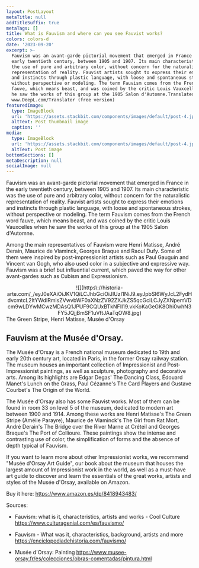 ```yaml
---
layout: PostLayout
metaTitle: null
addTitleSuffix: true
metaTags: []
title: What is Fauvism and where can you see Fauvist works?
colors: colors-d
date: '2023-09-20'
excerpt: >-
  Fauvism was an avant-garde pictorial movement that emerged in France in the
  early twentieth century, between 1905 and 1907. Its main characteristic was
  the use of pure and arbitrary color, without concern for the naturalistic
  representation of reality. Fauvist artists sought to express their emotions
  and instincts through plastic language, with loose and spontaneous strokes,
  without perspective or modeling. The term Fauvism comes from the French word
  fauve, which means beast, and was coined by the critic Louis Vauxcelles when
  he saw the works of this group at the 1905 Salon d'Automne.Translated with
  www.DeepL.com/Translator (free version)
featuredImage:
  type: ImageBlock
  url: 'https://assets.stackbit.com/components/images/default/post-4.jpeg'
  altText: Post thumbnail image
  caption: ''
media:
  type: ImageBlock
  url: 'https://assets.stackbit.com/components/images/default/post-4.jpeg'
  altText: Post image
bottomSections: []
metaDescription: null
socialImage: null
---
```

Fauvism was an avant-garde pictorial movement that emerged in France in the early twentieth century, between 1905 and 1907. Its main characteristic was the use of pure and arbitrary color, without concern for the naturalistic representation of reality. Fauvist artists sought to express their emotions and instincts through plastic language, with loose and spontaneous strokes, without perspective or modeling. The term Fauvism comes from the French word fauve, which means beast, and was coined by the critic Louis Vauxcelles when he saw the works of this group at the 1905 Salon d'Automne.

Among the main representatives of Fauvism were Henri Matisse, André Derain, Maurice de Vlaminck, Georges Braque and Raoul Dufy. Some of them were inspired by post-impressionist artists such as Paul Gauguin and Vincent van Gogh, who also used color in a subjective and expressive way. Fauvism was a brief but influential current, which paved the way for other avant-gardes such as Cubism and Expressionism.

<center>![](https\://historia-arte.com/_/eyJ0eXAiOiJKV1QiLCJhbGciOiJIUzI1NiJ9.eyJpbSI6WyJcL2FydHdvcmtcL2ltYWdlRmlsZVwvbWF0aXNzZV92ZXJkZS5qcGciLCJyZXNpemVDcm9wLDYwMCwzMDAsQ1JPUF9CQUxBTkNFIl19.vkKoKaGeGK8Ohi0whN3FY5JQjjBmSF1uVftJAaTqOW8.jpg)</center>
The Green Stripe, Henri Matisse, Musée d'Orsay

## Fauvism at the Musée d'Orsay.

The Musée d'Orsay is a French national museum dedicated to 19th and early 20th century art, located in Paris, in the former Orsay railway station. The museum houses an important collection of Impressionist and Post-Impressionist paintings, as well as sculpture, photography and decorative arts. Among its highlights are Edgar Degas' The Dancing Class, Édouard Manet's Lunch on the Grass, Paul Cézanne's The Card Players and Gustave Courbet's The Origin of the World.

The Musée d'Orsay also has some Fauvist works. Most of them can be found in room 33 on level 5 of the museum, dedicated to modern art between 1900 and 1914. Among these works are Henri Matisse's The Green Stripe (Amélie Parayre), Maurice de Vlaminck's The Girl from Rat Mort, André Derain's The Bridge over the River Marne at Créteil and Georges Braque's The Port of Collioure. These paintings show the intense and contrasting use of color, the simplification of forms and the absence of depth typical of Fauvism.

If you want to learn more about other Impressionist works, we recommend "Musée d'Orsay Art Guide", our book about the museum that houses the largest amount of Impressionist work in the world, as well as a must-have art guide to discover and learn the essentials of the great works, artists and styles of the Musée d'Orsay, available on Amazon.

Buy it here: <https://www.amazon.es/dp/8418943483/>

Sources:

*   Fauvism: what is it, characteristics, artists and works - Cool Culture <https://www.culturagenial.com/es/fauvismo/>

*   Fauvism - What was it, characteristics, background, artists and more <https://enciclopediadehistoria.com/fauvismo/>

*   Musée d'Orsay: Painting <https://www.musee-orsay.fr/es/colecciones/obras-comentadas/pintura.html>

